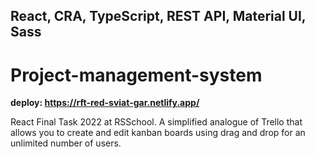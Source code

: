 ## React, CRA, TypeScript, REST API, Material UI, Sass

# Project-management-system
**deploy: https://rft-red-sviat-gar.netlify.app/**

React Final Task 2022 at RSSchool.
A simplified analogue of Trello that allows you to create and edit kanban boards using drag and drop for an unlimited number of users.
